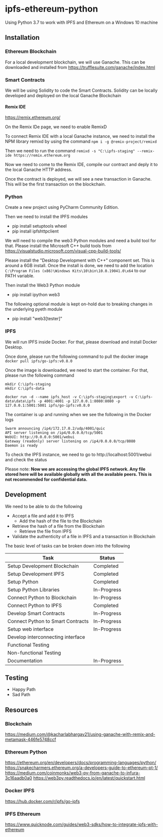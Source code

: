 # ipfs-ethereum-python

Using Python 3.7 to work with IPFS and Ethereum on a Windows 10 machine

## Installation

### Ethereum Blockchain
For a local development blockchain, we will use Ganache. This can be downloaded and installed from https://trufflesuite.com/ganache/index.html

### Smart Contracts
We will be using Solidity to code the Smart Contracts. Solidity can be locally developed and deployed on the local Ganache Blockchain 

#### Remix IDE
https://remix.ethereum.org/

On the Remix IDe page, we need to enable RemixD

To connect Remix IDE with a local Ganache instance, we need to install the NPM library remixd by using the command ```npm i -g @remix-project/remixd```

Then we need to run the command ```remixd -s "C:\ipfs-staging" --remix-ide https://remix.ethereum.org```

Now we need to come to the Remix IDE, compile our contract and deply it to the local Ganache HTTP address.

Once the contract is deployed, we will see a new transaction in Ganache. This will be the first transaction on the blockchain. 

### Python
Create a new project using PyCharm Community Edition.

Then we need to install the IPFS modules
- pip install setuptools wheel
- pip install ipfshttpclient

We will need to compile the web3 Python modules and need a build tool for that. Please install the Microsoft C++ build tools from https://visualstudio.microsoft.com/visual-cpp-build-tools/

Please install the "Desktop Development with C++" component set. This is around a 6GB install. Once the install is done, we need to add the location ```C:\Program Files (x86)\Windows Kits\10\bin\10.0.19041.0\x64``` to our PATH variable.

Then install the Web3 Python module
- pip install ipython web3

The following optional module is kept on-hold due to breaking changes in the underlying pyeth module
- pip install "web3[tester]"

### IPFS

We will run IPFS inside Docker. For that, please download and install Docker Desktop.

Once done, please run the following command to pull the docker image
```docker pull ipfs/go-ipfs:v0.8.0```

Once the image is downloaded, we need to start the container. For that, please run the following command

```
mkdir C:\ipfs-staging
mkdir C:\ipfs-data

docker run -d --name ipfs_host -v C:\ipfs-staging\export -v C:\ipfs-data\data\ipfs -p 4001:4001 -p 127.0.0.1:8080:8080 -p 127.0.0.1:5001:5001 ipfs/go-ipfs:v0.8.0
```
The container is up and running when we see the following in the Docker logs
```
Swarm announcing /ip4/172.17.0.2/udp/4001/quic
API server listening on /ip4/0.0.0.0/tcp/5001
WebUI: http://0.0.0.0:5001/webui
Gateway (readonly) server listening on /ip4/0.0.0.0/tcp/8080
Daemon is ready
```
To check the IPFS instance, we need to go to http://localhost:5001/webui and check the status

Please note: **Now we are accessing the global IPFS network. Any file stored here will be available globally with all the available peers. This is not recommended for confidential data.**


## Development
We need to be able to do the following
- Accept a file and add it to IPFS
  - Add the hash of the file to the Blockchain
- Retrieve the hash of a file from the Blockchain
  - Retrieve the file from IPFS
- Validate the authenticity of a file in IPFS and a transaction in Blockchain

The basic level of tasks can be broken down into the following

|Task|Status|
| --- | --- |
|Setup Development Blockchain|Completed|
|Setup Development IPFS|Completed|
|Setup Python|Completed|
|Setup Python Libraries|In-Progress|
|Connect Python to Blockchain|In-Progress|
|Connect Python to IPFS|Completed|
|Develop Smart Contracts|In-Progress|
|Connect Python to Smart Contracts|In-Progress|
|Setup web interface|In-Progress|
|Develop interconnecting interface||
|Functional Testing ||
|Non-functional Testing||
|Documentation|In-Progress|


## Testing
- Happy Path
- Sad Path

## Resources

### Blockchain 
https://medium.com/@kacharlabhargav21/using-ganache-with-remix-and-metamask-446fe5748ccf

### Ethereum Python
https://ethereum.org/en/developers/docs/programming-languages/python/
https://snakecharmers.ethereum.org/a-developers-guide-to-ethereum-pt-1/
https://medium.com/coinmonks/web3-py-from-ganache-to-infura-3c16aadb0a0
https://web3py.readthedocs.io/en/latest/quickstart.html

### Docker IPFS
https://hub.docker.com/r/ipfs/go-ipfs

### IPFS Ethereum
https://www.quicknode.com/guides/web3-sdks/how-to-integrate-ipfs-with-ethereum
